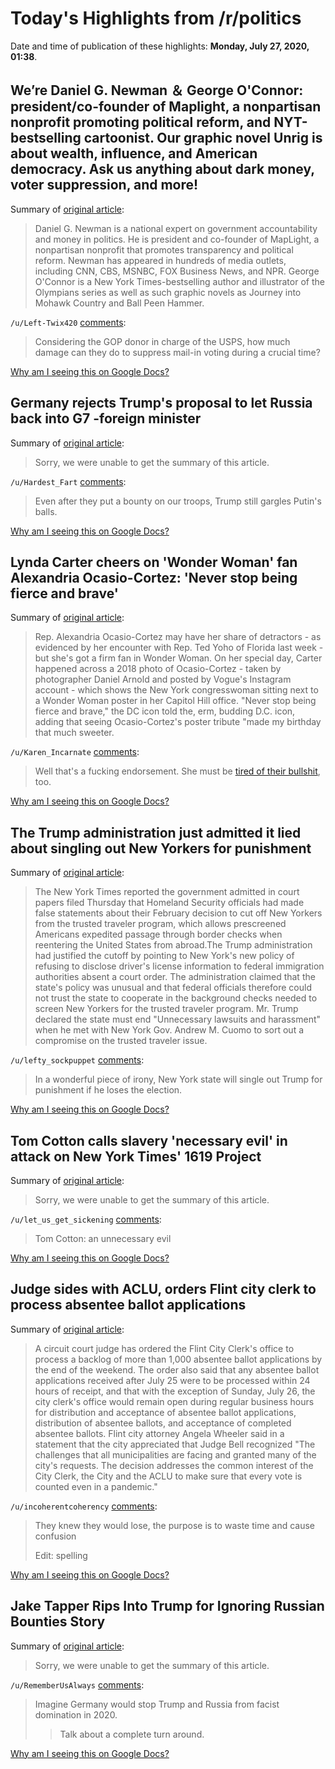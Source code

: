 # Today's Highlights from /r/politics

Date and time of publication of these highlights: **Monday, July 27, 2020, 01:38**.

## We’re Daniel G. Newman ＆ George O'Connor: president/co-founder of Maplight, a nonpartisan nonprofit promoting political reform, and NYT-bestselling cartoonist. Our graphic novel Unrig is about wealth, influence, and American democracy. Ask us anything about dark money, voter suppression, and more!

Summary of [original article](https://www.reddit.com/r/politics/comments/hx6ygo/were_daniel_g_newman_george_oconnor/):

> Daniel G. Newman is a national expert on government accountability and money in politics. He is president and co-founder of MapLight, a nonpartisan nonprofit that promotes transparency and political reform. Newman has appeared in hundreds of media outlets, including CNN, CBS, MSNBC, FOX Business News, and NPR. George O'Connor is a New York Times-bestselling author and illustrator of the Olympians series as well as such graphic novels as Journey into Mohawk Country and Ball Peen Hammer.

`/u/Left-Twix420` [comments](https://www.reddit.com/r/politics/comments/hx6ygo/were_daniel_g_newman_george_oconnor/):

> Considering the GOP donor in charge of the USPS, how much damage can they do to suppress mail-in voting during a crucial time?

[Why am I seeing this on Google Docs?](https://docs.google.com/document/d/1Dc6We63vOXIZsc0op-Bt4abqkYjXzOigalQqFxmvvbM/edit?usp=sharing)

## Germany rejects Trump's proposal to let Russia back into G7 -foreign minister

Summary of [original article](https://af.reuters.com/article/commoditiesNews/idAFL5N2EX0ND):

> Sorry, we were unable to get the summary of this article.

`/u/Hardest_Fart` [comments](https://www.reddit.com/r/politics/comments/hyggf6/germany_rejects_trumps_proposal_to_let_russia/):

> Even after they put a bounty on our troops, Trump still gargles Putin's balls.

[Why am I seeing this on Google Docs?](https://docs.google.com/document/d/1Dc6We63vOXIZsc0op-Bt4abqkYjXzOigalQqFxmvvbM/edit?usp=sharing)

## Lynda Carter cheers on 'Wonder Woman' fan Alexandria Ocasio-Cortez: 'Never stop being fierce and brave'

Summary of [original article](https://www.yahoo.com/entertainment/lynda-carter-praises-alexandria-ocasio-cortez-wonder-woman-181404354.html):

> Rep. Alexandria Ocasio-Cortez may have her share of detractors - as evidenced by her encounter with Rep. Ted Yoho of Florida last week - but she's got a firm fan in Wonder Woman. On her special day, Carter happened across a 2018 photo of Ocasio-Cortez - taken by photographer Daniel Arnold and posted by Vogue's Instagram account - which shows the New York congresswoman sitting next to a Wonder Woman poster in her Capitol Hill office. "Never stop being fierce and brave," the DC icon told the, erm, budding D.C. icon, adding that seeing Ocasio-Cortez's poster tribute "made my birthday that much sweeter.

`/u/Karen_Incarnate` [comments](https://www.reddit.com/r/politics/comments/hyfidz/lynda_carter_cheers_on_wonder_woman_fan/):

> Well that's a fucking endorsement. She must be [tired of their bullshit](https://64.media.tumblr.com/3ef3a37fa0a96b033813645d95c791eb/7fcc60c0eefac455-09/s400x600/5f77c2813923759a6181a16066b16200ed99fbea.gif), too.

[Why am I seeing this on Google Docs?](https://docs.google.com/document/d/1Dc6We63vOXIZsc0op-Bt4abqkYjXzOigalQqFxmvvbM/edit?usp=sharing)

## The Trump administration just admitted it lied about singling out New Yorkers for punishment

Summary of [original article](https://www.washingtonpost.com/opinions/the-trump-administration-just-admitted-it-lied-about-singling-out-new-yorkers-for-punishment/2020/07/26/37f72888-cded-11ea-91f1-28aca4d833a0_story.html):

> The New York Times reported the government admitted in court papers filed Thursday that Homeland Security officials had made false statements about their February decision to cut off New Yorkers from the trusted traveler program, which allows prescreened Americans expedited passage through border checks when reentering the United States from abroad.The Trump administration had justified the cutoff by pointing to New York's new policy of refusing to disclose driver's license information to federal immigration authorities absent a court order. The administration claimed that the state's policy was unusual and that federal officials therefore could not trust the state to cooperate in the background checks needed to screen New Yorkers for the trusted traveler program. Mr. Trump declared the state must end "Unnecessary lawsuits and harassment" when he met with New York Gov. Andrew M. Cuomo to sort out a compromise on the trusted traveler issue.

`/u/lefty_sockpuppet` [comments](https://www.reddit.com/r/politics/comments/hyiijd/the_trump_administration_just_admitted_it_lied/):

> In a wonderful piece of irony, New York state will single out Trump for punishment if he loses the election.

[Why am I seeing this on Google Docs?](https://docs.google.com/document/d/1Dc6We63vOXIZsc0op-Bt4abqkYjXzOigalQqFxmvvbM/edit?usp=sharing)

## Tom Cotton calls slavery 'necessary evil' in attack on New York Times' 1619 Project

Summary of [original article](https://www.theguardian.com/world/2020/jul/26/tom-cotton-slavery-necessary-evil-1619-project-new-york-times):

> Sorry, we were unable to get the summary of this article.

`/u/let_us_get_sickening` [comments](https://www.reddit.com/r/politics/comments/hyfslp/tom_cotton_calls_slavery_necessary_evil_in_attack/):

> Tom Cotton: an unnecessary evil

[Why am I seeing this on Google Docs?](https://docs.google.com/document/d/1Dc6We63vOXIZsc0op-Bt4abqkYjXzOigalQqFxmvvbM/edit?usp=sharing)

## Judge sides with ACLU, orders Flint city clerk to process absentee ballot applications

Summary of [original article](https://www.michiganradio.org/post/judge-sides-aclu-orders-flint-city-clerk-process-absentee-ballot-applications):

> A circuit court judge has ordered the Flint City Clerk's office to process a backlog of more than 1,000 absentee ballot applications by the end of the weekend. The order also said that any absentee ballot applications received after July 25 were to be processed within 24 hours of receipt, and that with the exception of Sunday, July 26, the city clerk's office would remain open during regular business hours for distribution and acceptance of absentee ballot applications, distribution of absentee ballots, and acceptance of completed absentee ballots. Flint city attorney Angela Wheeler said in a statement that the city appreciated that Judge Bell recognized "The challenges that all municipalities are facing and granted many of the city's requests. The decision addresses the common interest of the City Clerk, the City and the ACLU to make sure that every vote is counted even in a pandemic."

`/u/incoherentcoherency` [comments](https://www.reddit.com/r/politics/comments/hyiuey/judge_sides_with_aclu_orders_flint_city_clerk_to/):

> They knew they would lose, the purpose is to waste time and cause confusion
> 
> Edit: spelling

[Why am I seeing this on Google Docs?](https://docs.google.com/document/d/1Dc6We63vOXIZsc0op-Bt4abqkYjXzOigalQqFxmvvbM/edit?usp=sharing)

## Jake Tapper Rips Into Trump for Ignoring Russian Bounties Story

Summary of [original article](https://www.rollingstone.com/politics/politics-news/jake-tapper-rips-trump-for-ignoring-russian-bounties-story-1034185/):

> Sorry, we were unable to get the summary of this article.

`/u/RememberUsAlways` [comments](https://www.reddit.com/r/politics/comments/hyi0ip/jake_tapper_rips_into_trump_for_ignoring_russian/):

> Imagine Germany would stop Trump and Russia from facist domination in 2020.
> 
> >Talk about a complete turn around.

[Why am I seeing this on Google Docs?](https://docs.google.com/document/d/1Dc6We63vOXIZsc0op-Bt4abqkYjXzOigalQqFxmvvbM/edit?usp=sharing)

